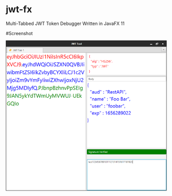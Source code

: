 <h1> jwt-fx </h1>
Multi-Tabbed JWT Token Debugger Written in JavaFX 11


#Screenshot

![alt text](screenshot.png)
